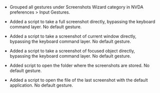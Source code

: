 * Grouped all gestures under Screenshots Wizard category in NVDA preferences > Input Gestures.
* Added a script to take a full screenshot directly, bypassing the keyboard command layer. No default gesture.
* Added a script to take a  screenshot of current window directly, bypassing the keyboard command layer. No default gesture.
* Added  a script to take a  screenshot of focused object directly, bypassing the keyboard command layer. No default gesture.

* Added script to open the folder where the screenshots are stored. No default gesture.
* Added a script to open the file of the last screenshot with the default application. No default gesture.